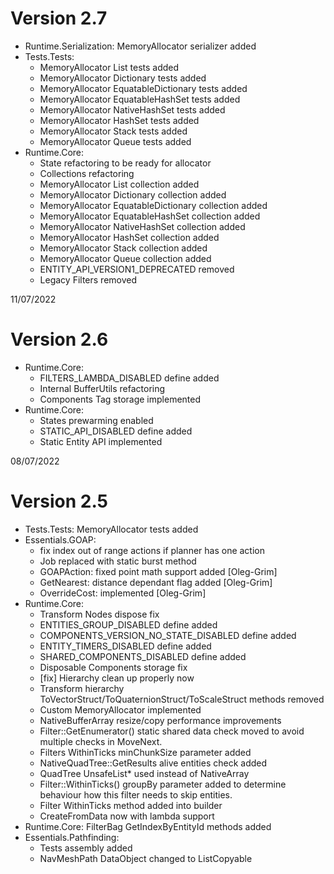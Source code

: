 # Version 2.7
* Runtime.Serialization: MemoryAllocator serializer added
* Tests.Tests: 
  * MemoryAllocator List tests added
  * MemoryAllocator Dictionary tests added
  * MemoryAllocator EquatableDictionary tests added
  * MemoryAllocator EquatableHashSet tests added
  * MemoryAllocator NativeHashSet tests added
  * MemoryAllocator HashSet tests added
  * MemoryAllocator Stack tests added
  * MemoryAllocator Queue tests added
* Runtime.Core: 
  * State refactoring to be ready for allocator
  * Collections refactoring
  * MemoryAllocator List collection added
  * MemoryAllocator Dictionary collection added
  * MemoryAllocator EquatableDictionary collection added
  * MemoryAllocator EquatableHashSet collection added
  * MemoryAllocator NativeHashSet collection added
  * MemoryAllocator HashSet collection added
  * MemoryAllocator Stack collection added
  * MemoryAllocator Queue collection added
  * ENTITY_API_VERSION1_DEPRECATED removed
  * Legacy Filters removed

11/07/2022
# Version 2.6
* Runtime.Core: 
  * FILTERS_LAMBDA_DISABLED define added
  * Internal BufferUtils refactoring
  * Components Tag storage implemented
* Runtime.Core:
  * States prewarming enabled
  * STATIC_API_DISABLED define added
  * Static Entity API implemented

08/07/2022
# Version 2.5
* Tests.Tests: MemoryAllocator tests added
* Essentials.GOAP: 
  * fix index out of range actions if planner has one action
  * Job replaced with static burst method
  * GOAPAction: fixed point math support added [Oleg-Grim]
  * GetNearest: distance dependant flag added [Oleg-Grim]
  * OverrideCost: implemented [Oleg-Grim]
* Runtime.Core: 
  * Transform Nodes dispose fix
  * ENTITIES_GROUP_DISABLED define added
  * COMPONENTS_VERSION_NO_STATE_DISABLED define added
  * ENTITY_TIMERS_DISABLED define added
  * SHARED_COMPONENTS_DISABLED define added
  * Disposable Components storage fix
  * [fix] Hierarchy clean up properly now
  * Transform hierarchy ToVectorStruct/ToQuaternionStruct/ToScaleStruct methods removed
  * Custom MemoryAllocator implemented
  * NativeBufferArray resize/copy performance improvements
  * Filter::GetEnumerator() static shared data check moved to avoid multiple checks in MoveNext.
  * Filters WithinTicks minChunkSize parameter added
  * NativeQuadTree::GetResults alive entities check added
  * QuadTree UnsafeList* used instead of NativeArray
  * Filter::WithinTicks() groupBy parameter added to determine behaviour how this filter needs to skip entities.
  * Filter WithinTicks method added into builder
  * CreateFromData now with lambda support
* Runtime.Core: FilterBag GetIndexByEntityId methods added
* Essentials.Pathfinding: 
  * Tests assembly added
  * NavMeshPath DataObject changed to ListCopyable